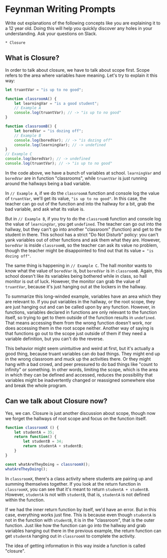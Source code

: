 # Feynman Writing Prompts 

Write out explanations of the following concepts like you are explaining it to a 12 year old.  Doing this will help you quickly discover any holes in your understanding.  Ask your questions on Slack.
		
	* Closure

## What is Closure?

In order to talk about closure, we have to talk about scope first. Scope refers to the area where variables have meaning. Let's try to explain it this way:

```js
let truantVar = "is up to no good";

function classroomA() {
    let learningVar = "is a good student";
    // Example A
    console.log(truantVar); // -> "is up to no good"
}

function classroomB() {
    let boredVar = "is dozing off";
    // Example B
    console.log(boredVar); // -> "is dozing off"
    console.log(learningVar); // -> undefined
}
// Example C
console.log(boredVar); // -> undefined
console.log(truantVar); // -> "is up to no good"
```

In the code above, we have a bunch of variables at school. `learningVar` and `boredVar` are in function "classrooms", while `truantVar` is just running around the hallways being a bad variable.

In `// Example A`, if we do the `classroomA` function and console log the value of `truantVar`, we'll get its value, `"is up to no good"`. In this case, the teacher can go out of the function and into the hallway for a bit, grab the bad variable, and ask what its value is.

But in `// Example B`, if you try to do the `classroomB` function and console log the value of `learningVar`, you get `undefined`. The teacher can go out into the hallway, but they can't go into another "classroom" (function) and get to the student in there. This school has a strict "Do Not Disturb" policy: you can't yank variables out of other functions and ask them what they are. However, `boredVar` is inside `classroomB`, so the teacher can ask its value no problem, though the teacher might be disappointed to find out that its value `= "is dozing off"`.

The same thing is happening in `// Example C`. The hall monitor wants to know what the value of `boredVar` is, but `boredVar` is in `classroomB`. Again, this school doesn't like its variables being bothered while in class, so hall monitor is out of luck. However, the monitor can grab the value of `truantVar`, because it's just hanging out at the lockers in the hallway.

To summarize this long-winded example, variables have an area which they are relevant to. If you put variables in the hallway, or the root scope, they are just hanging out and can be called upon by any function. However, in functions, variables declared in functions are only relevant to the function itself, so trying to get to them outside of the function results in `undefined`. That means accessing them from the wrong function doesn't work, nor does accessing them in the root scope neither. Another way of saying is that functions go out to the scope just outside of them if they need a variable definition, but you can't do the reverse. 

This behavior might seem unintuitive and weird at first, but it's actually a good thing, because truant variables can do bad things. They might end up in the wrong classroom and muck up the activities there. Or they might hang with a bad crowd, and peer pressured to do bad things like "count to infinity" or something. In other words, limiting the scope, which is the area in which they can be defined and accessed, reduces the possibility that variables might be inadvertently changed or reassigned somewhere else and break the whole program. 

## Can we talk about Closure now?

Yes, we can. Closure is just another discussion about scope, though now we forget the hallways of root scope and focus on the function itself.

```js
function classroomX () {
    let studentA = 35;
    return function() {
        let studentB = 34;
        return studentA + studentB; 
    }
}

const whatAreTheyDoing = classroomX();
whatAreTheyDoing();
```

In `classroomX`, there's a class activity where students are pairing up and summing themselves together. If you look at the return function in `classroomX`, you can see that it's meant to return `studentA + studentB`. However, `studentA` is not with `studentB`, that is, `studentA` is not defined within the function. 

If we had the inner return function by itself, we'd have an error. But in this case, everything works just fine. This is because even though `studentA` is not in the function with `studentB`, it is in the "classroom", that is the outer function. Just like how the function can go into the hallway and grab variables hanging out there in the previous example, the return function can get `studentA` hanging out in `classroomX` to complete the activity.

The idea of getting information in this way inside a function is called "closure". 